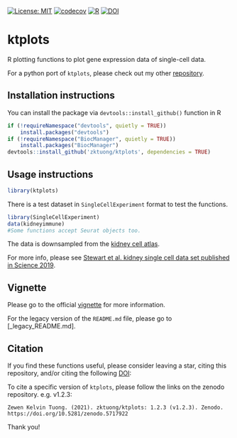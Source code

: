 [![License: MIT](https://img.shields.io/badge/License-MIT-yellow.svg)](https://opensource.org/licenses/MIT)
[![codecov](https://codecov.io/gh/zktuong/ktplots/branch/master/graph/badge.svg)](https://codecov.io/gh/zktuong/ktplots)
[![R](https://github.com/zktuong/ktplots/actions/workflows/r.yml/badge.svg)](https://github.com/zktuong/ktplots/actions/workflows/r.yml)
[![DOI](https://zenodo.org/badge/DOI/10.5281/zenodo.6728350.svg)](https://doi.org/10.5281/zenodo.5717922)

# ktplots
R plotting functions to plot gene expression data of single-cell data.

For a python port of `ktplots`, please check out my other [repository](https://www.github.com/zktuong/ktplotspy).

## Installation instructions
You can install the package via `devtools::install_github()` function in R
```R
if (!requireNamespace("devtools", quietly = TRUE))
    install.packages("devtools")
if (!requireNamespace("BiocManager", quietly = TRUE))
    install.packages("BiocManager")
devtools::install_github('zktuong/ktplots', dependencies = TRUE)
```
## Usage instructions
```R
library(ktplots)
```
There is a test dataset in `SingleCellExperiment` format to test the functions.
```R
library(SingleCellExperiment)
data(kidneyimmune)
#Some functions accept Seurat objects too.
```
The data is downsampled from the [kidney cell atlas](https://kidneycellatlas.org).

For more info, please see [Stewart et al. kidney single cell data set published in Science 2019](https://science.sciencemag.org/content/365/6460/1461).

## Vignette

Please go to the official [vignette](https://zktuong.github.io/ktplots/articles/vignette.html) for more information.

For the legacy version of the `README.md` file, please go to [_legacy_README.md].

## Citation
If you find these functions useful, please consider leaving a star, citing this repository, and/or citing the following [DOI](https://doi.org/10.5281/zenodo.5717922):

To cite a specific version of `ktplots`, please follow the links on the zenodo repository. e.g. v1.2.3:
```
Zewen Kelvin Tuong. (2021). zktuong/ktplots: 1.2.3 (v1.2.3). Zenodo. https://doi.org/10.5281/zenodo.5717922
```

Thank you!
